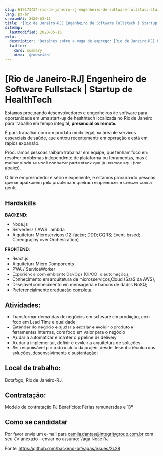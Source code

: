```yaml
---
slug: 619173434-rio-de-janeiro-rj-engenheiro-de-software-fullstack-startup-de-healthtech
lang: pt-br
createdAt: 2020-05-15
title: '[Rio de Janeiro-RJ] Engenheiro de Software Fullstack | Startup de HealthTech   - Vaga de Emprego'
sitemap:
  lastModified: 2020-05-15
meta:
  description: 'Detalhes sobre a vaga de emprego: [Rio de Janeiro-RJ] Engenheiro de Software Fullstack | Startup de HealthTech  '
  twitter:
    card: summary
    site: '@nawarian'
---
```


# [Rio de Janeiro-RJ] Engenheiro de Software Fullstack | Startup de HealthTech  

Estamos procurando desenvolvedores e engenheiros de software para oportunidade em uma start-up de healthtech localizada no Rio de Janeiro para trabalho em tempo integral, **presencial ou remoto.**

É para trabalhar com um produto muito legal, na área de serviços essenciais de saúde, que entrou recentemente em operação e está em rápida expansão.

Procuramos pessoas saibam trabalhar em equipe, que tenham foco em resolver problemas 
independente de plataforma ou ferramentas, mas é melhor ainda se você conhecer parte stack que já usamos aqui (ver abaixo). 

O time empreendedor é sério e experiente, e estamos procurando pessoas que se apaixonem pelo problema e queiram empreender e crescer com a gente.

## Hardskills

**BACKEND**: 
- Node.js
- Serverless / AWS Lambda
- Arquitetura Microserviços (12-factor; DDD; CQRS; Event-based; Coreography over Orchestration)

**FRONTEND**:
- React.js
- Arquitetura Micro Components
- PWA / ServiceWorker 
- Experiência com ambiente DevOps (CI/CD) e automações;
- Conhecimento em arquitetura de microsserviços,Cloud (SaaS da AWS),
- Desejável conhecimento em mensageria e bancos de dados NoSQ;
- Preferencialmente graduação completa;

## Atividades:
- Transformar demandas de negócios em software em produção, com foco em Lead Time e qualidade
- Entender do negócio e ajudar a escalar e evoluir o produto e ferramentas internas, com foco em valor para o negócio
- Ajudar a automatizar e manter o pipeline de delivery
- Ajudar a implementar, definir e evoluir a arquitetura de soluções
- Ser responsável por todo o ciclo do projeto,desde desenho técnico das soluções, desenvolvimento e sustentação;

## Local de trabalho:
Botafogo, Rio de Janeiro-RJ.

## Contratação:
Modelo de contratação PJ
Benefícios: Férias remuneradas e 13º

## Como se candidatar
Por favor envie um e-mail para camila.dantas@integritygroup.com.br com seu CV anexado - enviar no assunto: Vaga Node RJ




Fonte: https://github.com/backend-br/vagas/issues/2428